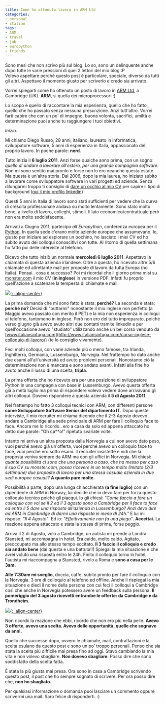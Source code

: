 ```yaml
---
title: Come ho ottenuto lavoro in ARM Ltd
categories:
- personal
- italian
tags:
- ARM
- travel
- job
- europython
- friends
---
```

Sono mesi che non scrivo più sul blog. Lo so, sono un delinquente anche dopo
tutte le varie pressioni di quei 2 lettori del mio blog :P  
Volevo aspettare perché questo post è particolare, speciale, diverso da tutti
gli altri. Aspettavo il momento giusto per scriverlo e credo sia arrivato.

Vorrei spiegarti come ho ottenuto un posto di lavoro in [ARM
Ltd](http://www.arm.com), a Cambridge (UK). **ARM**, si quella dei
microprocessori :)

Lo scopo è quello di raccontare la mia esperienza, quello che ho fatto, quello
che ho passato senza nessuna presunzione. Anzi tutt'altro. Vorrei farti capire
che con un po' di impegno, buona volonta, sacrifici, umiltà e determinazione
puoi anche tu raggiungere i tuoi obiettivi.

_Inizio_.

Mi chiamo Diego Russo, 28 anni, italiano, laureato in informatica,
sviluppatore software, 5 anni di esperienza in Italia, appassionato del
proprio lavoro. In poche parole: **nerd**.

Tutto inizia il **6 luglio 2011**. Anzi forse qualche anno prima, con un
sogno: _quello di andare a lavorare all'estero, per una grande compagnia
software_. Non mi sono sentito mai pronto e forse non lo ero neanche questa
estate. Ma questa è un'altra storia. Dal 2006, dopo la mia laurea, ho iniziato
subito a lavorare come sviluppatore software in vari progetti ed aziende.
Senza dilungarmi troppo ti consiglio di [dare un occhio al mio
CV]({{site.url}}/cv/) per capire il tipo di background ([qui il
mio profilo linkedin](http://uk.linkedin.com/in/diegor))

Questi 5 anni in Italia di lavoro sono stati sufficienti per vedere che la
curva di crescita professionale andava su molto lentamente. Sono stato molto
bene, a livello di lavoro, colleghi, stimoli. Il lato economico/contrattuale
però non era molto soddisfacente.

Arrivati a Giugno 2011, partecipo _all'Europython_, conferenza europea per il
[Python](http://python.org/). In quella sede c'erano molte aziende europee che
assumevano. Io, giusto per iniziare ad esplorare un pochino, ho lasciato i
miei CV ed ho subito avuto dei colloqui conoscitivi con tutte. Al ritorno di
quella settimana ho fatto poi delle interviste al telefono.

Dicevo che tutto iniziò un normale **mercoledì 6 luglio 2011**. Aspettavo
la chiamata di questa azienda irlandese. Oltre a questa, ho ricevuto altre 5/6
chiamate ed altrettante mail per proposte di lavoro da tutta Europa (no
Italia). Pensai.. cosa è successo? Poi mi ricordai che il giorno prima misi su
[monster.com](http://www.monster.com) il mio CV (**in inglese**) in versione
PDF. Infatti fu proprio quell'azione a scatenare la tempesta di chiamate e
mail.

[![]({{site.url}}/images/IMG_1050-2011-08-03-at-16-08-28.jpg){: .align-center}]({{site.url}}/images/IMG_1050-2011-08-03-at-16-08-28.jpg)

La prima domanda che mi sono fatto è stata: **perché?** La seconda è stata:
**perché no?** Decisi di "buttarmi" nonostante il mio inglese non perfetto (a
Maggio avevo passato con merito il PET) e la mia non esperienza in colloqui al
telefono, tantomeno in inglese. Però non ero del tutto impreparato, poiché
verso giugno già avevo avuto altri due contatti tramite linkedin e per
quell'occasione avevo "studiato" utilizzando anche un bel corso venduto da
[www.italiansinfuga.com](http://www.italiansinfuga.com/corso-inglese-colloquio-di-lavoro/)
(te lo consiglio vivamente).

Feci molti colloqui, con varie aziende più o meno famose, tra Irlanda,
Inghilterra, Germania, Lussemburgo, Norvegia. Nel frattempo ho dato anche due
esami all'all'università ed avuto problemi personali. Nonostante ciò la
determinazione non è mancata e sono andato avanti. Infatti alla fine ho avuto
anche il lusso di una scelta, **tripla**.

La prima offerta che ho ricevuto era per una posizione di sviluppatore Python
in una compagnia con base in Lussemburgo. Avevo questa offerta già a metà
luglio ma prima di rispondere volevo vedere dove arrivavano gli altri
colloqui. Dovevo rispondere a questa azienda il **5 di Agosto 2011**

Nel frattempo ho fatto 3 colloqui tecnici con ARM, con differenti persone
**come Sviluppatore Software Senior del dipartimento IT**. Dopo queste
interviste, il mio recruiter mi chiama dicendo che il 2-3 Agosto dovevo andare
a Cambridge alla sede principale di ARM per fare il colloquio face to face.
Ancora me lo ricordo.. ero a casa da solo ed appena attaccato ho detto due
parole: "Oh ca\*\*o!" ripetuto svariate volte.

Intanto mi arriva un'altra proposta dalla Norvegia a cui non avevo dato peso,
vuoi perché avevo già un'offerta, vuoi perché avevo un colloquio face to face,
vuoi perché ero sotto esami. Il recruiter insistette e vidi che la proposta
veniva sempre da ARM ma con gli uffici in Norvegia. Mi chiesi: _quante
possibilità ci sono che una persona a caso, che ha messo per caso il suo CV su
monster.com, possa ricevere in un tempo molto limitato (2/3 settimane) due
proposte di lavoro per una stessa casuale azienda in due sedi europee
casuali?_ **A quanto pare molte.**

Possibilità a parte, dopo una lunga chiacchierata **(a fine luglio)** con un
dipendente di ARM in Norway, lui decide che io devo fare per forza questo
colloquio tecnico poiché gli piacqui. Io gli chiesi: _"Come faccio a fare un
colloquio con voi se il 2 ed il 3 agosto sono a Cambridge per il face to face
ed entro il 5 dare una risposta all'azienda in Lussemburgo? Anzi devo dire ad
ARM in Cambridge di darmi una risposta in meno di 24h."_ E lui mi rispose:
_"Il 4 Agosto"_. Ed io: _"Effettivamente non fa una piega"_. **Accettai.** La
reazione appena attaccato e stata la stessa di prima, forse peggio.

Arriva il 2 di Agosto, volo a Cambridge, un autista mi prende a Londra
Stansted, mi accompagna in hotel. Era caldo, molto caldo. Agitato, preoccupato
ma allo stesso tempo eccitato. **Il 3 faccio il colloquio e credo sia andato
bene** (dai questa e una battuta!!) Spiegai la mia situazione e che avrei
voluto una risposta entro le 24h. Finito il colloquio torno in hotel,
l'autista mi riaccompagna a Stansted, rivolo a Roma e **sono a casa per le
3am.**

**Alle 7:30am mi sveglio**, doccia, caffè, subito pronto per fare il colloquio
con la Norvegia. 3 ore di colloquio al telefono ed offline. Anche li rispiegai
la mia situazione e diedi il nome della persona con cui feci il colloqui
a Cambridge così che anche in Norvegia potessero avere un feedback sulla
persona. **Il pomeriggio del 3 agosto ricevetti entrambe le offerte: da
Cambridge e da Trondheim.**

[![]({{site.url}}/images/IMG_2008-2011-08-22-at-19-04-22.jpg){: .align-center}]({{site.url}}/images/IMG_2008-2011-08-22-at-19-04-22.jpg)

Non ricordo la reazione che ebbi, ricordo che non ero più nella pelle. **Avevo
3 offerte, avevo una scelta. Avevo delle opportunità, quelle che sognavo da
anni.**

Quello che successe dopo, ovvero le chiamate, mail, contrattazioni e la
scelta esulano da questo post e sono un po' troppo personali. Penso che sia
stata la scelta più difficile mai presa fino ad oggi. Stavo cambiando la mia
vita e non volevo sbagliare. **Non dovevo sbagliare**. Posso dire che sono
soddisfatto della scelta fatta.

É stata la più giusta mai presa. Ora sono in casa a Cambridge scrivendo questo
post, il post che ho sempre sognato di scrivere. Per ora posso dire che, **non
ho sbagliato.**

Per qualsiasi informazione o domanda puoi lasciare un commento oppure
scrivermi una mail. Saro felice di risponderti. :)
